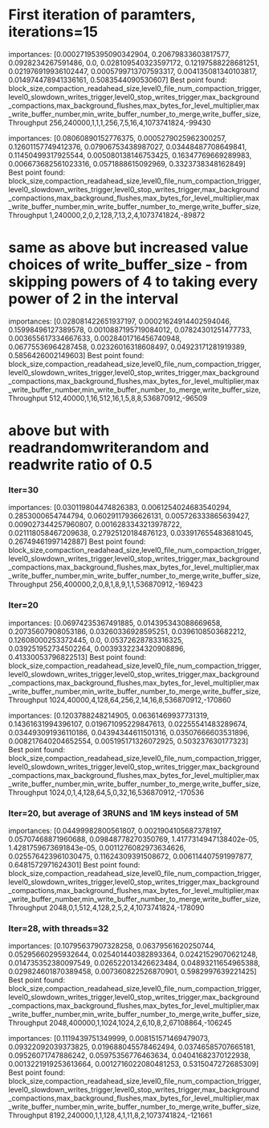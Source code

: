 # First iteration of paramters, iterations=15
importances: [0.00027195395090342904, 0.20679833603817577, 0.0928234267591486, 0.0, 0.028109540323597172, 0.12197588228681251, 0.021976919936102447, 0.0005799713707593317, 0.004135081340103817, 0.014974478941336161, 0.5083544090530607]
Best point found:
block_size,compaction_readahead_size,level0_file_num_compaction_trigger,level0_slowdown_writes_trigger,level0_stop_writes_trigger,max_background_compactions,max_background_flushes,max_bytes_for_level_multiplier,max_write_buffer_number,min_write_buffer_number_to_merge,write_buffer_size,Throughput
256,240000,1,1,1,256,7,5,16,4,1073741824,-99430

importances: [0.08060890152776375, 0.0005279025962300257, 0.12601157749412376, 0.07906753438987027, 0.03448487708649841, 0.11450499317925544, 0.005080138146753425, 0.16347769669289983, 0.006673682561023316, 0.0571888615092969, 0.3323738348162849]
Best point found:
block_size,compaction_readahead_size,level0_file_num_compaction_trigger,level0_slowdown_writes_trigger,level0_stop_writes_trigger,max_background_compactions,max_background_flushes,max_bytes_for_level_multiplier,max_write_buffer_number,min_write_buffer_number_to_merge,write_buffer_size,Throughput
1,240000,2,0,2,128,7,13,2,4,1073741824,-89872

# same as above but increased value choices of write_buffer_size - from skipping powers of 4 to taking every power of 2 in the interval
importances: [0.028081422651937197, 0.00021624914402594046, 0.15998496127389578, 0.0010887195719084012, 0.07824301251477733, 0.003655617334667633, 0.0028401716456740948, 0.06775536964287458, 0.02326016318608497, 0.04923171281919389, 0.5856426002149603]
Best point found:
block_size,compaction_readahead_size,level0_file_num_compaction_trigger,level0_slowdown_writes_trigger,level0_stop_writes_trigger,max_background_compactions,max_background_flushes,max_bytes_for_level_multiplier,max_write_buffer_number,min_write_buffer_number_to_merge,write_buffer_size,Throughput
512,40000,1,16,512,16,1,5,8,8,536870912,-96509

# above but with readrandomwriterandom and readwrite ratio of 0.5
### Iter=30

importances: [0.030119804474826383, 0.0061254024683540294, 0.2853000654744794, 0.06029117936626131, 0.005726333865639427, 0.009027344257960807, 0.0016283343213978722, 0.021118058467209638, 0.27925120184876123, 0.033917655483681045, 0.26749461997142887]
Best point found:
block_size,compaction_readahead_size,level0_file_num_compaction_trigger,level0_slowdown_writes_trigger,level0_stop_writes_trigger,max_background_compactions,max_background_flushes,max_bytes_for_level_multiplier,max_write_buffer_number,min_write_buffer_number_to_merge,write_buffer_size,Throughput
256,400000,2,0,8,1,8,9,1,1,536870912,-169423

### Iter=20
importances: [0.06974235367491885, 0.014395343088669658, 0.20735607908053186, 0.03260336928595251, 0.0396108503682212, 0.12608000253372445, 0.0, 0.05372628783316325, 0.039251952734502264, 0.0039332234320908896, 0.41330053796822513]
Best point found:
block_size,compaction_readahead_size,level0_file_num_compaction_trigger,level0_slowdown_writes_trigger,level0_stop_writes_trigger,max_background_compactions,max_background_flushes,max_bytes_for_level_multiplier,max_write_buffer_number,min_write_buffer_number_to_merge,write_buffer_size,Throughput
1024,40000,4,128,64,256,2,14,16,8,536870912,-170860

importances: [0.1203788248214905, 0.06361469937731319, 0.14361631994396107, 0.019671095229847613, 0.02255541483289674, 0.034493091936110186, 0.04394344611501316, 0.03507666603531896, 0.008217640204652554, 0.005195171326072925, 0.503237630177323]
Best point found:
block_size,compaction_readahead_size,level0_file_num_compaction_trigger,level0_slowdown_writes_trigger,level0_stop_writes_trigger,max_background_compactions,max_background_flushes,max_bytes_for_level_multiplier,max_write_buffer_number,min_write_buffer_number_to_merge,write_buffer_size,Throughput
1024,0,1,4,128,64,5,0,32,16,536870912,-170536

### Iter=20, but average of 3RUNS and 1M keys instead of 5M
importances: [0.04499982800561807, 0.0021904105687378197, 0.05707468871960688, 0.09848778270350769, 1.4177314947138402e-05, 1.4281759673691843e-05, 0.0011276082973634626, 0.025576423961030475, 0.11624309391508672, 0.006114407591997877, 0.6481572971624301]
Best point found:
block_size,compaction_readahead_size,level0_file_num_compaction_trigger,level0_slowdown_writes_trigger,level0_stop_writes_trigger,max_background_compactions,max_background_flushes,max_bytes_for_level_multiplier,max_write_buffer_number,min_write_buffer_number_to_merge,write_buffer_size,Throughput
2048,0,1,512,4,128,2,5,2,4,1073741824,-178090

### Iter=28, with threads=32
importances: [0.10795637907328258, 0.06379561620250744, 0.05295660295932644, 0.025401440382893364, 0.02421529070621248, 0.014735352380097549, 0.026522013426623484, 0.04893211654965388, 0.029824601870389458, 0.007360822526870901, 0.5982997639221425]
Best point found:
block_size,compaction_readahead_size,level0_file_num_compaction_trigger,level0_slowdown_writes_trigger,level0_stop_writes_trigger,max_background_compactions,max_background_flushes,max_bytes_for_level_multiplier,max_write_buffer_number,min_write_buffer_number_to_merge,write_buffer_size,Throughput
2048,400000,1,1024,1024,2,6,10,8,2,67108864,-106245

importances: [0.1119439751349999, 0.008151571469479073, 0.09322092039373825, 0.019688045578462494, 0.03746585707665181, 0.09526071747886242, 0.05975356776463634, 0.04041682370122938, 0.0013221919253613664, 0.0012716022080481253, 0.5315047272685309]
Best point found:
block_size,compaction_readahead_size,level0_file_num_compaction_trigger,level0_slowdown_writes_trigger,level0_stop_writes_trigger,max_background_compactions,max_background_flushes,max_bytes_for_level_multiplier,max_write_buffer_number,min_write_buffer_number_to_merge,write_buffer_size,Throughput
8192,240000,1,1,128,4,1,11,8,2,1073741824,-121661